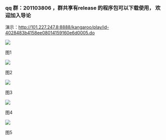 ### qq 群：201103806 ，群共享有release 的程序包可以下载使用， 欢迎加入导论 ###

演示：http://101.227.247.8:8888/kangaroo/play/id-4028483b4158ee08014159160e6d0005.do


<img src='http://f.hiphotos.bdimg.com/album/s%3D1100%3Bq%3D90/sign=af96837c89d4b31cf43c90bab7e61c0e/f2deb48f8c5494ee156497262ff5e0fe99257e4f.jpg' />

<p />
图1
<p />
<p />

<img src='http://c.hiphotos.bdimg.com/album/s%3D1100%3Bq%3D90/sign=1bb83d5d9a22720e7fcee6fb4bfb3137/c83d70cf3bc79f3dea937c0fb8a1cd11728b299a.jpg' />


<p />
图2
<p />
<p />
<img src='http://c.hiphotos.bdimg.com/album/s%3D1100%3Bq%3D90/sign=64569b75d8b44aed5d4ebae5832cbc70/9c16fdfaaf51f3de56c1215b96eef01f3a29799a.jpg' />

<p />
图3
<p />
<p />
<img src='http://g.hiphotos.bdimg.com/album/s%3D1100%3Bq%3D90/sign=1bfa7cc7a586c9170c035638f90d4bbe/21a4462309f790521612df010ef3d7ca7bcbd584.jpg' />

<p />
图4
<p />
<p />
<img src='http://f.hiphotos.bdimg.com/album/s%3D1100%3Bq%3D90/sign=fc302fc43bdbb6fd215be12739149069/d439b6003af33a8744ba9b25c45c10385343b53e.jpg' />

<p />
图5
<p />
<p />


